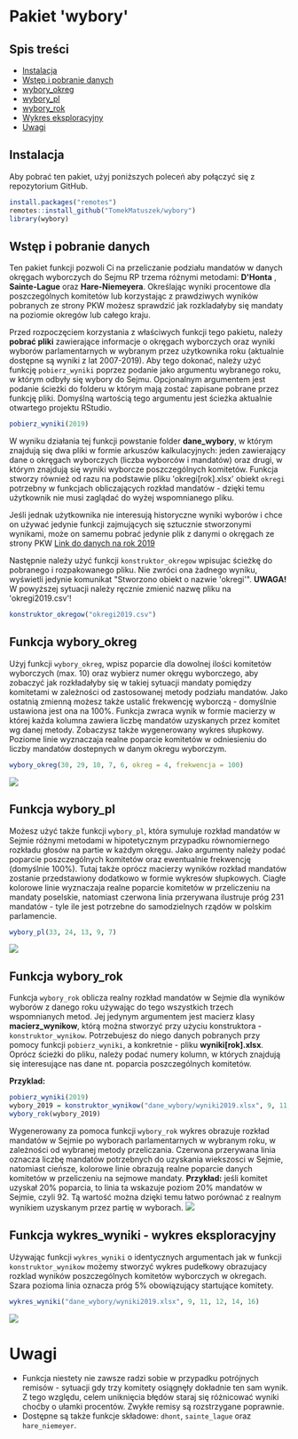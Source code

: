 # Pakiet 'wybory'

## Spis treści
* [Instalacja](#Instalacja)
* [Wstęp i pobranie danych](#Wstęp-i-pobranie-danych)
* [wybory_okreg](#Funkcja-wybory_okreg)
* [wybory_pl](#Funkcja-wybory_pl)
* [wybory_rok](#Funkcja-wybory_rok)
* [Wykres eksploracyjny](#Funkcja-wykres_wyniki---wykres-eksploracyjny)
* [Uwagi](#Uwagi)

## Instalacja
Aby pobrać ten pakiet, użyj poniższych poleceń aby połączyć się z repozytorium GitHub.

```r
install.packages("remotes")
remotes::install_github("TomekMatuszek/wybory")
library(wybory)
```

## Wstęp i pobranie danych
Ten pakiet funkcji pozwoli Ci na przeliczanie podziału mandatów w danych okręgach wyborczych do Sejmu RP trzema różnymi metodami: **D'Honta** , **Sainte-Lague** oraz **Hare-Niemeyera**. Określając wyniki procentowe dla poszczególnych komitetów lub korzystając z prawdziwych wyników pobranych ze strony PKW możesz sprawdzić jak rozkladałyby się mandaty na poziomie okregów lub całego kraju.

Przed rozpoczęciem korzystania z właściwych funkcji tego pakietu, należy **pobrać pliki** zawierające informacje o okręgach wyborczych oraz wyniki wyborów parlamentarnych w wybranym przez użytkownika roku (aktualnie dostępne są wyniki z lat 2007-2019). Aby tego dokonać, należy użyć funkcję `pobierz_wyniki` poprzez podanie jako argumentu wybranego roku, w którym odbyły się wybory do Sejmu. Opcjonalnym argumentem jest podanie ścieżki do folderu w którym mają zostać zapisane pobrane przez funkcję pliki. Domyślną wartością tego argumentu jest ścieżka aktualnie otwartego projektu RStudio.

```r
pobierz_wyniki(2019)
```

W wyniku działania tej funkcji powstanie folder **dane_wybory**, w którym znajdują się dwa pliki w formie arkuszów kalkulacyjnych: jeden zawierający dane o okręgach wyborczych (liczba wyborców i mandatów) oraz drugi, w którym znajdują się wyniki wyborcze poszczególnych komitetów. Funkcja stworzy również od razu na podstawie pliku 'okregi[rok].xlsx' obiekt `okregi` potrzebny w funkcjach obliczających rozkład mandatów - dzięki temu użytkownik nie musi zaglądać do wyżej wspomnianego pliku.

Jeśli jednak użytkownika nie interesują historyczne wyniki wyborów i chce on używać jedynie funkcji zajmujących się sztucznie stworzonymi wynikami, może on samemu pobrać jedynie plik z danymi o okręgach ze strony PKW [Link do danych na rok 2019](https://sejmsenat2019.pkw.gov.pl/sejmsenat2019/data/csv/okregi_sejm_csv.zip)

Następnie należy użyć funkcji `konstruktor_okregow` wpisujac ścieżkę do pobranego i rozpakowanego pliku. Nie zwróci ona żadnego wyniku, wyświetli jedynie komunikat "Stworzono obiekt o nazwie 'okregi'". **UWAGA!** W powyższej sytuacji należy ręcznie zmienić nazwę pliku na 'okregi2019.csv'!

```r
konstruktor_okregow("okregi2019.csv")
```

## Funkcja wybory_okreg
Użyj funkcji `wybory_okreg`, wpisz poparcie dla dowolnej ilości komitetów wyborczych (max. 10) oraz wybierz numer okręgu wyborczego, aby zobaczyć jak rozkładałyby się w takiej sytuacji mandaty pomiędzy komitetami w zależności od zastosowanej metody podziału mandatów. Jako ostatnią zmienną możesz także ustalić frekwencję wyborczą - domyślnie ustawiona jest ona na 100%.
Funkcja zwraca wynik w formie macierzy w której każda kolumna zawiera liczbę mandatów uzyskanych przez komitet wg danej metody. Zobaczysz także wygenerowany wykres słupkowy. Poziome linie wyznaczaja realne poparcie komitetów w odniesieniu do liczby mandatów dostepnych w danym okregu wyborczym.

```r
wybory_okreg(30, 29, 10, 7, 6, okreg = 4, frekwencja = 100)
```

![](wyboryokreg_wykres.png)

## Funkcja wybory_pl
Możesz użyć także funkcji `wybory_pl`, która symuluje rozkład mandatów w Sejmie różnymi metodami w hipotetycznym przypadku równomiernego rozkładu głosów na partie w każdym okręgu. Jako argumenty należy podać poparcie poszczególnych komitetów oraz ewentualnie frekwencję (domyślnie 100%). Tutaj także oprócz macierzy wyników rozkład mandatów zostanie przedstawiony dodatkowo w formie wykresów słupkowych. Ciagłe kolorowe linie wyznaczaja realne poparcie komitetów w przeliczeniu na mandaty poselskie, natomiast czerwona linia przerywana ilustruje próg 231 mandatów - tyle ile jest potrzebne do samodzielnych rządów w polskim parlamencie.

```r
wybory_pl(33, 24, 13, 9, 7)
```

![](wyborypl_wykres.png)

## Funkcja wybory_rok
Funkcja `wybory_rok` oblicza realny rozkład mandatów w Sejmie dla wyników wyborów z danego roku używając do tego wszystkich trzech wspomnianych metod. Jej jedynym argumentem jest macierz klasy **macierz_wynikow**, którą można stworzyć przy użyciu konstruktora - `konstruktor_wynikow`. Potrzebujesz do niego danych pobranych przy pomocy funkcji `pobierz_wyniki`, a konkretnie - pliku **wyniki[rok].xlsx**. Oprócz ścieżki do pliku, należy podać numery kolumn, w których znajdują się interesujące nas dane nt. poparcia poszczególnych komitetów.

**Przyklad:** 

```r
pobierz_wyniki(2019)
wybory_2019 = konstruktor_wynikow("dane_wybory/wyniki2019.xlsx", 9, 11, 12, 14, 16)
wybory_rok(wybory_2019)
```

Wygenerowany za pomoca funkcji `wybory_rok` wykres obrazuje rozkład mandatów w Sejmie po wyborach parlamentarnych w wybranym roku, w zależności od wybranej metody przeliczania. Czerwona przerywana linia oznacza liczbę mandatów potrzebnych do uzyskania wiekszosci w Sejmie, natomiast cieńsze, kolorowe linie obrazują realne poparcie danych komitetów w przeliczeniu na sejmowe mandaty. **Przykład:** jeśli komitet uzyskał 20% poparcia, to linia ta wskazuje poziom 20% mandatów w Sejmie, czyli 92. Tą wartość można dzięki temu łatwo porównać z realnym wynikiem uzyskanym przez partię w wyborach.
![](wyboryrok_wykres.png)

## Funkcja wykres_wyniki - wykres eksploracyjny
Używając funkcji `wykres_wyniki` o identycznych argumentach jak w funkcji `konstruktor_wynikow` możemy stworzyć wykres pudełkowy obrazujacy rozklad wyników poszczególnych komitetów wyborczych w okregach. Szara pozioma linia oznacza próg 5% obowiązujący startujące komitety.

```r
wykres_wyniki("dane_wybory/wyniki2019.xlsx", 9, 11, 12, 14, 16)
```

![](wykres.png)

# Uwagi
- Funkcja niestety nie zawsze radzi sobie w przypadku potrójnych remisów - sytuacji gdy trzy komitety osiągnęły dokładnie ten sam wynik. Z tego względu, celem uniknięcia błędów staraj się różnicować wyniki choćby o ułamki procentów. Zwykłe remisy są rozstrzygane poprawnie.
- Dostępne są także funkcje składowe: `dhont`, `sainte_lague` oraz `hare_niemeyer`.

